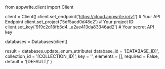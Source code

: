 from appwrite.client import Client

client = Client()
client.set_endpoint('https://cloud.appwrite.io/v1') # Your API Endpoint
client.set_project('5df5acd0d48c2') # Your project ID
client.set_key('919c2d18fb5d4...a2ae413da83346ad2') # Your secret API key

databases = Databases(client)

result = databases.update_enum_attribute(
    database_id = '[DATABASE_ID]',
    collection_id = '[COLLECTION_ID]',
    key = '',
    elements = [],
    required = False,
    default = '[DEFAULT]'
)

